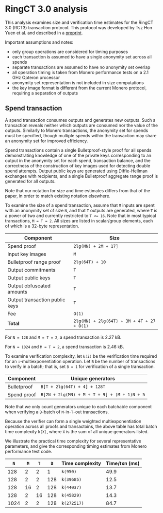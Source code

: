 # RingCT 3.0 analysis

This analysis examines size and verification time estimates for the RingCT 3.0 (RCT3) transaction protocol. This protocol was developed by Tsz Hon Yuen et al. and described in a [preprint](https://eprint.iacr.org/2019/508).

Important assumptions and notes:
- only group operations are considered for timing purposes
- each transaction is assumed to have a single anonymity set across all spends
- separate transactions are assumed to have no anonymity set overlap
- all operation timing is taken from Monero performance tests on a 2.1 GHz Opteron processor
- anonymity set representation is not included in size computations
- the key image format is different from the current Monero protocol, requiring a separation of outputs


## Spend transaction

A spend transaction consumes outputs and generates new outputs. Such a transaction reveals neither which outputs are consumed nor the value of the outputs. Similarly to Monero transactions, the anonymity set for spends must be specified, though multiple spends within the transaction may share an anonymity set for improved efficiency.

Spend transactions contain a single Bulletproof-style proof for all spends demonstrating knowledge of one of the private keys corresponding to an output in the anonymity set for each spend, transaction balance, and the correctness of the construction of key images used for detecting double spend attempts. Output public keys are generated using Diffie-Hellman exchanges with recipients, and a single Bulletproof aggregate range proof is generated for all outputs.

Note that our notation for size and time estimates differs from that of the paper, in order to match existing notation elsewhere.

To examine the size of a spend transaction, assume that `M` inputs are spent with an anonymity set of size `N`, and that `T` outputs are generated, where `T` is a power of two and currently restricted to `T <= 16`. Note that in most typical transactions, `M = T = 2`. All sizes are listed in scalar/group elements, each of which is a 32-byte representation.

Component | Size
--------- | ----
Spend proof | `2lg(MN) + 2M + 17]`
Input key images | `M`
Bulletproof range proof | `2lg(64T) + 10`
Output commitments | `T`
Output public keys | `T`
Output obfuscated amounts | `T`
Output transaction public keys | `T`
Fee | `O(1)`
**Total** | `2lg(MN) + 2lg(64T) + 3M + 4T + 27 + O(1)`

For `N = 128` and `M = T = 2`, a spend transaction is 2.27 kB.

For `N = 1024` and `M = T = 2`, a spend transaction is 2.46 kB.

To examine verification complexity, let `k(i)` be the verification time required for an `i`-multiexponentiation operation. Let `B` be the number of transactions to verify in a batch; that is, set `B = 1` for verification of a single transaction.

Component | Unique generators
--------- | -----------------
Bulletproof | `B[T + 2lg(64T) + 4] + 128T`
Spend proof | `B[2N + 2lg(MN) + M + T + 9] + (M + 1)N + 5`

Note that we only count generators unique to each batchable component when verifying a `B`-batch of `M`-in-`T`-out transactions.

Because the verifier can form a single weighted multiexponentiation operation across all proofs and transactoins, the above table has total batch time complexity `k(X)`, where `X` is the sum of all unique generators listed.

We illustrate the practical time complexity for several representative parameters, and give the corresponding timing estimates from Monero performance test code.

`N` | `M` | `T` | `B` | Time complexity | Time/txn (ms)
--- | --- | --- | --- | --------------- | -------------
128 |   2 |   2 |   1 | `k(950)` | 49.9
128 |   2 |   2 | 128 | `k(39685)` | 12.5
128 |  16 |   2 | 128 | `k(44037)` | 13.7
128 |   2 |  16 | 128 | `k(45829)` | 14.3
1024 |  2 |   2 | 128 | `k(272517)` | 84.7
